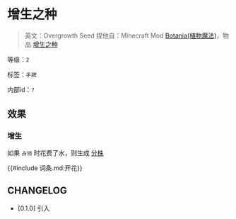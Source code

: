 # 增生之种

> 英文：Overgrowth Seed
> 捏他自：Minecraft Mod [Botania(植物魔法)](https://botaniamod.net/index.html)，物品 [增生之种](https://www.mcmod.cn/item/36175.html)

等级：`2`

标签：`手牌`

内部id：`?`

## 效果

### 增生

如果 `占领` 时花费了水，则生成 [分株](分株.md)

{{#include 词条.md:开花}}

## CHANGELOG

- [0.1.0] 引入
